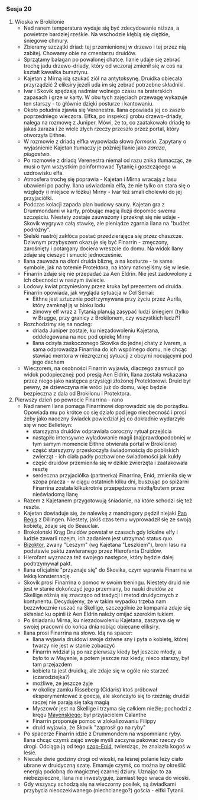 ### Sesja 20
1. Wioska w Brokilonie
    - Nad ranem temperatura wydaje się być zdecydowanie niższa, a powietrze bardziej rześkie. Na wschodzie kłębią się ciężkie, śniegowe chmury.
    - Zbieramy szczątki driad: tej przemienionej w drzewo i tej przez nią zabitej. Chowamy obie na cmentarzu druidów.
    - Sprzątamy bałagan po powalonej chatce. Ilanie udaje się zebrać trochę jadu drzewo-driady, który od wczoraj zmienił się w coś na kształt kawałka bursztynu.
    - Kajetan z Mirną idą szukać ziół na antytoksynę. Druidka obiecała przyrządzić 2 eliksiry jeżeli uda im się zebrać potrzebne składniki.
    - Ivar i Skovik spędzają nadmiar wolnego czasu na braterskich zapasach i grze w karty. W obu tych zajęciach przewagę wykazuje ten starszy - to głównie dzięki posturze i kantowaniu.
    - Około południa zjawia się Verenestra. Ilana opowiada jej co zaszło poprzedniego wieczora. Elfka, po inspekcji grobu drzewo-driady, nalega na rozmowę z Juniper. Mówi, że to, co zaatakowało driadę to jakaś zaraza i że wiele złych rzeczy przeszło przez portal, który otworzyła Eithne.
    - W rozmowie z driadą elfka wypowiada słowo *formoria*. Zapytany o wyjaśnienie Kajetan tłumaczy je później Ilanie jako *zaraza*, *plugastwo*.
    - Po rozmowie z driadą Verenestra niemal od razu znika tłumacząc, że musi o tym wszystkim poinformować Tytanię i goszczącego w uzdrowisku elfa.
    - Atmosfera trochę się poprawia - Kajetan i Mirna wracają z lasu ubawieni po pachy. Ilana uświadamia elfa, że nie tylko on stara się o względy (i miejsce w łóżku) Mirny - Ivar też smali cholewki do jej przyjaciółki.
    - Podczas kolacji zapada plan budowy sauny. Kajetan gra z Drummondami w karty, próbując magią iluzji dopomóc swemu szczęściu. Niestety zostaje zauważony i przekręt się nie udaje - Skovik wygrywa całą stawkę, ale pieniądze zgarnia Ilana na "budżet podróżny".
    - Sielski nastrój zakłóca postać przedzierająca się przez chaszcze. Dziwnym przybyszem okazuje się być Finarrin - zmęczony, zarośnięty i potargany dociera wreszcie do domu. Na widok Ilany zdaje się cieszyć i smucić jednocześnie.
    - Ilana zauważa na dłoni druida bliznę, a na kosturze - te same symbole, jak na totemie Protektora, na który natknęliśmy się w lesie.
    - Finarrin zdaje się nie przepadać za Aen Eldrin. Nie jest zadowolony z ich obecności  w naszym świecie.
    - Lodowy kwiat przyniesiony przez kruka był prezentem od druida. Finarrin opowiada, jak wygląda sytuacja w Col Serrai:
        - Eithne jest sztucznie podtrzymywana przy życiu przez Aurila, który zamknął ją w bloku lodu
        - zimowy elf wraz z Tytanią planują zasypać ludzi śniegiem (tylko w Brugge, przy granicy z Brokilonem, czy wszystkich ludzi?)
    - Rozchodzimy się na nocleg: 
        - driada Juniper zostaje, ku niezadowoleniu Kajetana, oddelegowana na noc pod opiekę Mirny
        - Ilana odsyła zaskoczonego Skovika do jednej chaty z Ivarem, a sama odprowadza Finarrina do ich wspólnego domu, nie chcąc stawiać mentora w niezręcznej sytuacji z obcymi nocującymi pod jego dachem
    - Wieczorem, na osobności Finarrin wyjawia, dlaczego zasmucił go widok podopiecznej: pod presją Aen Eldrin, Ilana została wskazana przez niego jako następca przysięgi złożonej Protektorowi. Druid był pewny, że dziewczyna nie wróci już do domu, więc będzie bezpieczna z dala od Brokilonu i Protektora.
2. Pierwszy dzień po powrocie Finarrina - rano
    - Nad ranem Ilana pomaga Finarrinowi doprowadzić się do porządku. Opowiada mu po krótce co się działo pod jego nieobecność i prosi żeby jako naoczny świadek powiedział jej co dokładnie wydarzyło się w noc Belleteyn:
        - starszyzna druidów odprawiała coroczny rytuał przejścia
        - nastąpiło intensywne wyładowanie magii (najprawdopodobniej w tym samym momencie Eithne otwierała portal w Brokilonie)
        - część starszyzny przeskoczyła świadomością do pobliskich zwierząt - ich ciała padły pozbawione świadomości jak kukły
        - część druidów przemieniła się w dzikie zwierzęta i zaatakowała resztę
        - serdeczna przyjaciółka (partnerka) Finarrina, Enid, zmieniła się w szopa pracza - w ciągu ostatnich kilku dni, buszując po spiżarni Finarrina została kilkukrotnie przepędzona miotłą/butem przez nieświadomą Ilanę
    - Razem z Kajetanem przygotowują śniadanie, na które schodzi się też reszta.
    - Kajetan dowiaduje się, że nalewkę z mandragory pędził niejaki [Pan Regis](Regis) z Dillingen. Niestety, jakiś czas temu wyprowadził się ze swoją kobietą, zdaje się do Beauclair.
    - Brokoloński Krąg Druidów powstał w czasach gdy lokalne elfy i ludzie zawarli rozejm, ich zadaniem jest utrzymać status quo.
    - [Bizoktor](Bizoktor), zwany "Leszym" (wg Kajetana "Leszkiem"), broni lasu na podstawie paktu zawieranego przez Hierofanta Druidów.
    - Hierofant wyznacza też swojego następce, który będzie dalej podtrzymywał pakt.
    - Ilana oficjalnie "przyznaje się" do Skovika, czym wprawia Finarrina w lekką konsternację.
    - Skovik prosi Finarrina o pomoc w swoim treningu. Niestety druid nie jest w stanie dokończyć jego przemiany, bo nauki druidów ze Skellige różnią się znacząco od tradycji i metod druidycznych z kontynentu. Decydujemy, że w takim wypadku trzeba nam bezzwłocznie ruszać na Skellige, szczególnie że kompania zdaje się skłaniać ku opinii iż Aen Eldrin należy omijać szerokim łukiem.
    - Po śniadaniu Mirna, ku niezadowoleniu Kajetana, zaszywa się w swojej pracowni do końca dnia robiąc obiecane eliksiry. 
    - Ilana prosi Finarrina na słowo. Idą na spacer:
        - Ilana wyjawia druidowi swoje dziwne sny i pyta o kobietę, której twarzy nie jest w stanie zobaczyć 
        - Finarrin widział ją po raz pierwszy kiedy był jeszcze młody, a było to w Mayenie, a potem jeszcze raz kiedy, nieco starszy, był tam przejazdem
        - kobieta ta jest druidką, ale zdaje się w ogóle nie starzeć (czarodziejka?)
        - możliwe, że jeszcze żyje
        - w okolicy zamku Risseberg (Cidaris) ktoś próbował eksperymentować z goecją, ale skończyło się to rzeźnią; druidzi raczej nie parają się taką magią
        - Myszowór jest na Skellige i trzyma się całkiem nieźle; pochodzi z kręgu [Mayeńskiego](Mayena); był przyjacielem Calanthe
        - Finarrin proponuje pomoc w zlokalizowaniu Filippy
        - druid wyjawia, że Skovik "zaprosił go na ryby"
    - Po spacerze Finarrin idzie z Drummondem na wspomniane ryby. Ilana chcąc czymś zająć swoje myśli zaczyna pakować rzeczy do drogi. Odciąga ją od tego [szop-Enid](Enid), twierdząc, że znalazła kogoś w lesie. 
    - Niecałe dwie godziny drogi od wioski, na leśnej polanie leży ciało ubrane w druidyczną szatę. Emanuje czymś, co można by określić energią podobną do magicznej czarnej dziury. Uznając to za niebezpieczne, Ilana nie inwestyguje, zamiast tego wraca do wioski.
    - Gdy wszyscy schodzą się na wieczorny posiłek, są świadkami przybycia nieoczekiwanego (niechcianego?) gościa - elfki Tytanii.
